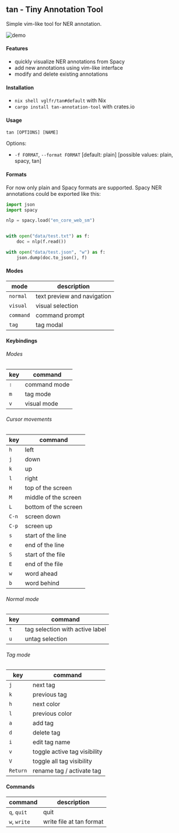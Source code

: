 ## tan - Tiny Annotation Tool

Simple vim-like tool for NER annotation.

![demo](https://drive.google.com/uc?export=view&id=1XFzLmEMq1ymivEF2qN8QGNBpFeGIGjTn)

#### Features

- quickly visualize NER annotations from Spacy
- add new annotations using vim-like interface
- modify and delete existing annotations

#### Installation

- `nix shell vglfr/tan#default` with Nix
- `cargo install tan-annotation-tool` with crates.io

#### Usage

`tan [OPTIONS] [NAME]`

Options:

- `-f FORMAT`, `--format FORMAT` [default: plain] [possible values: plain, spacy, tan]

#### Formats

For now only plain and Spacy formats are supported.
Spacy NER annotations could be exported like this:

```python
import json
import spacy

nlp = spacy.load("en_core_web_sm")


with open("data/test.txt") as f:
    doc = nlp(f.read())

with open("data/test.json", "w") as f:
    json.dump(doc.to_json(), f)
```

#### Modes

| mode | description |
| -- | -- |
| `normal` | text preview and navigation |
| `visual` | visual selection |
| `command` | command prompt |
| `tag` | tag modal |

#### Keybindings

###### Modes

| key | command |
| -- | -- |
| `:` | command mode |
| `m` | tag mode |
| `v` | visual mode |

###### Cursor movements

| key | command |
| -- | -- |
| `h` | left |
| `j` | down |
| `k` | up |
| `l` | right |
| `H` | top of the screen |
| `M` | middle of the screen |
| `L` | bottom of the screen |
| `C-n` | screen down |
| `C-p` | screen up |
| `s` | start of the line |
| `e` | end of the line |
| `S` | start of the file |
| `E` | end of the file |
| `w` | word ahead |
| `b` | word behind |

###### Normal mode

| key | command |
| -- | -- |
| `t` | tag selection with active label |
| `u` | untag selection |

###### Tag mode

| key | command |
| -- | -- |
| `j` | next tag |
| `k` | previous tag |
| `h` | next color |
| `l` | previous color |
| `a` | add tag |
| `d` | delete tag |
| `i` | edit tag name |
| `v` | toggle active tag visibility |
| `V` | toggle all tag visibility |
| `Return` | rename tag / activate tag |

#### Commands

| command | description |
| -- | -- |
| `q`, `quit` | quit |
| `w`, `write` | write file at tan format |
